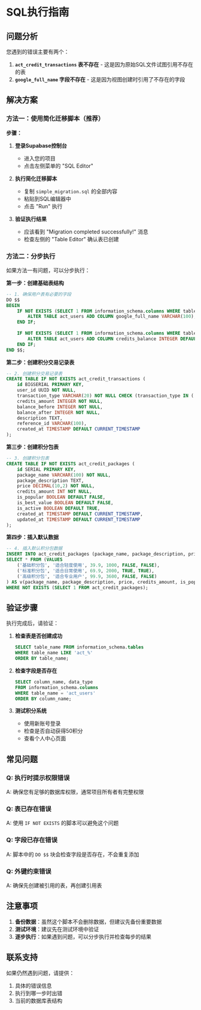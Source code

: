 # SQL执行指南

## 问题分析

您遇到的错误主要有两个：

1. **`act_credit_transactions` 表不存在** - 这是因为原始SQL文件试图引用不存在的表
2. **`google_full_name` 字段不存在** - 这是因为视图创建时引用了不存在的字段

## 解决方案

### 方法一：使用简化迁移脚本（推荐）

**步骤：**

1. **登录Supabase控制台**
   - 进入您的项目
   - 点击左侧菜单的 "SQL Editor"

2. **执行简化迁移脚本**
   - 复制 `simple_migration.sql` 的全部内容
   - 粘贴到SQL编辑器中
   - 点击 "Run" 执行

3. **验证执行结果**
   - 应该看到 "Migration completed successfully!" 消息
   - 检查左侧的 "Table Editor" 确认表已创建

### 方法二：分步执行

如果方法一有问题，可以分步执行：

**第一步：创建基础表结构**
```sql
-- 1. 确保用户表有必要的字段
DO $$ 
BEGIN
    IF NOT EXISTS (SELECT 1 FROM information_schema.columns WHERE table_name = 'act_users' AND column_name = 'google_full_name') THEN
        ALTER TABLE act_users ADD COLUMN google_full_name VARCHAR(100);
    END IF;
    
    IF NOT EXISTS (SELECT 1 FROM information_schema.columns WHERE table_name = 'act_users' AND column_name = 'credits_balance') THEN
        ALTER TABLE act_users ADD COLUMN credits_balance INTEGER DEFAULT 0;
    END IF;
END $$;
```

**第二步：创建积分交易记录表**
```sql
-- 2. 创建积分交易记录表
CREATE TABLE IF NOT EXISTS act_credit_transactions (
    id BIGSERIAL PRIMARY KEY,
    user_id UUID NOT NULL,
    transaction_type VARCHAR(20) NOT NULL CHECK (transaction_type IN ('purchase', 'consumption', 'refund', 'bonus')),
    credits_amount INTEGER NOT NULL,
    balance_before INTEGER NOT NULL,
    balance_after INTEGER NOT NULL,
    description TEXT,
    reference_id VARCHAR(100),
    created_at TIMESTAMP DEFAULT CURRENT_TIMESTAMP
);
```

**第三步：创建积分包表**
```sql
-- 3. 创建积分包表
CREATE TABLE IF NOT EXISTS act_credit_packages (
    id SERIAL PRIMARY KEY,
    package_name VARCHAR(100) NOT NULL,
    package_description TEXT,
    price DECIMAL(10,2) NOT NULL,
    credits_amount INT NOT NULL,
    is_popular BOOLEAN DEFAULT FALSE,
    is_best_value BOOLEAN DEFAULT FALSE,
    is_active BOOLEAN DEFAULT TRUE,
    created_at TIMESTAMP DEFAULT CURRENT_TIMESTAMP,
    updated_at TIMESTAMP DEFAULT CURRENT_TIMESTAMP
);
```

**第四步：插入默认数据**
```sql
-- 4. 插入默认积分包数据
INSERT INTO act_credit_packages (package_name, package_description, price, credits_amount, is_popular, is_best_value)
SELECT * FROM (VALUES 
    ('基础积分包', '适合轻度使用', 39.9, 1000, FALSE, FALSE),
    ('标准积分包', '适合日常使用', 69.9, 2000, TRUE, TRUE),
    ('高级积分包', '适合专业用户', 99.9, 3600, FALSE, FALSE)
) AS v(package_name, package_description, price, credits_amount, is_popular, is_best_value)
WHERE NOT EXISTS (SELECT 1 FROM act_credit_packages);
```

## 验证步骤

执行完成后，请验证：

1. **检查表是否创建成功**
   ```sql
   SELECT table_name FROM information_schema.tables 
   WHERE table_name LIKE 'act_%' 
   ORDER BY table_name;
   ```

2. **检查字段是否存在**
   ```sql
   SELECT column_name, data_type 
   FROM information_schema.columns 
   WHERE table_name = 'act_users' 
   ORDER BY column_name;
   ```

3. **测试积分系统**
   - 使用新账号登录
   - 检查是否自动获得50积分
   - 查看个人中心页面

## 常见问题

### Q: 执行时提示权限错误
A: 确保您有足够的数据库权限，通常项目所有者有完整权限

### Q: 表已存在错误
A: 使用 `IF NOT EXISTS` 的脚本可以避免这个问题

### Q: 字段已存在错误
A: 脚本中的 `DO $$` 块会检查字段是否存在，不会重复添加

### Q: 外键约束错误
A: 确保先创建被引用的表，再创建引用表

## 注意事项

1. **备份数据**：虽然这个脚本不会删除数据，但建议先备份重要数据
2. **测试环境**：建议先在测试环境中验证
3. **逐步执行**：如果遇到问题，可以分步执行并检查每步的结果

## 联系支持

如果仍然遇到问题，请提供：
1. 具体的错误信息
2. 执行到哪一步时出错
3. 当前的数据库表结构 